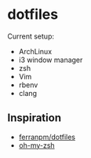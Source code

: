 # dotfiles

Current setup:

- ArchLinux
- i3 window manager
- zsh
- Vim
- rbenv
- clang

## Inspiration

- [ferranpm/dotfiles](http://github.com/ferranpm/dotfiles)
- [oh-my-zsh](http://github.com/robbyrussell/oh-my-zsh)
